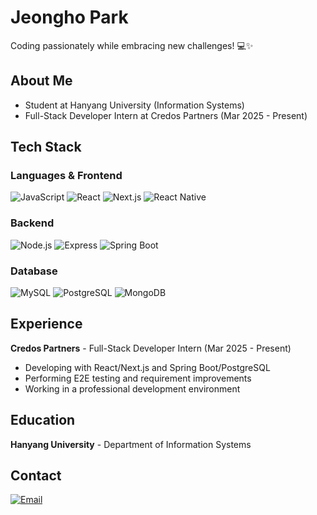 # Jeongho Park

Coding passionately while embracing new challenges! 💻✨

## About Me
* Student at Hanyang University (Information Systems)
* Full-Stack Developer Intern at Credos Partners (Mar 2025 - Present)

## Tech Stack
### Languages & Frontend
![JavaScript](https://img.shields.io/badge/-JavaScript-F7DF1E?style=flat-square&logo=javascript&logoColor=black)
![React](https://img.shields.io/badge/-React-61DAFB?style=flat-square&logo=react&logoColor=black)
![Next.js](https://img.shields.io/badge/-Next.js-000000?style=flat-square&logo=next.js&logoColor=white)
![React Native](https://img.shields.io/badge/-React%20Native-61DAFB?style=flat-square&logo=react&logoColor=black)

### Backend
![Node.js](https://img.shields.io/badge/-Node.js-339933?style=flat-square&logo=node.js&logoColor=white)
![Express](https://img.shields.io/badge/-Express-000000?style=flat-square&logo=express&logoColor=white)
![Spring Boot](https://img.shields.io/badge/-Spring%20Boot-6DB33F?style=flat-square&logo=spring-boot&logoColor=white)

### Database
![MySQL](https://img.shields.io/badge/-MySQL-4479A1?style=flat-square&logo=mysql&logoColor=white)
![PostgreSQL](https://img.shields.io/badge/-PostgreSQL-336791?style=flat-square&logo=postgresql&logoColor=white)
![MongoDB](https://img.shields.io/badge/-MongoDB-47A248?style=flat-square&logo=mongodb&logoColor=white)

## Experience
**Credos Partners** - Full-Stack Developer Intern (Mar 2025 - Present)
- Developing with React/Next.js and Spring Boot/PostgreSQL
- Performing E2E testing and requirement improvements
- Working in a professional development environment

## Education
**Hanyang University** - Department of Information Systems

## Contact
[![Email](https://img.shields.io/badge/-Email-D14836?style=for-the-badge&logo=gmail&logoColor=white)](mailto:popramel@hanyang.ac.kr)
